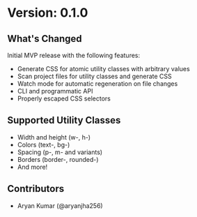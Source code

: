 # Version: 0.1.0

## What's Changed

Initial MVP release with the following features:

- Generate CSS for atomic utility classes with arbitrary values
- Scan project files for utility classes and generate CSS
- Watch mode for automatic regeneration on file changes
- CLI and programmatic API
- Properly escaped CSS selectors

## Supported Utility Classes

- Width and height (w-, h-)
- Colors (text-, bg-)
- Spacing (p-, m- and variants)
- Borders (border-, rounded-)
- And more!

## Contributors

- Aryan Kumar (@aryanjha256)

